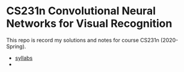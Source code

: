 # CS231n Convolutional Neural Networks for Visual Recognition
This repo is record my solutions and notes for course CS231n (2020-Spring).

* [syllabs](http://cs231n.stanford.edu/syllabus.html)
* 